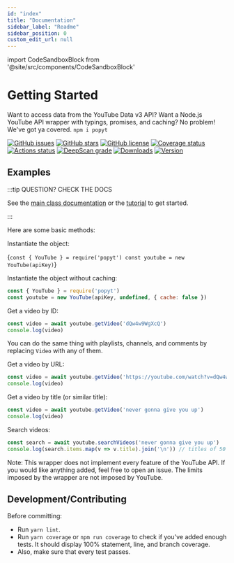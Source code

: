 ```yaml
---
id: "index"
title: "Documentation"
sidebar_label: "Readme"
sidebar_position: 0
custom_edit_url: null
---
```


import CodeSandboxBlock from '@site/src/components/CodeSandboxBlock'

# Getting Started
Want to access data from the YouTube Data v3 API? Want a Node.js YouTube API wrapper with typings, promises, and caching? No problem! We've got ya covered. `npm i popyt`

[![GitHub issues](https://img.shields.io/github/issues/jasonhaxstuff/popyt.svg)](https://github.com/jasonhaxstuff/popyt/issues)
[![GitHub stars](https://img.shields.io/github/stars/jasonhaxstuff/popyt.svg)](https://github.com/jasonhaxstuff/popyt/stargazers)
[![GitHub license](https://img.shields.io/github/license/jasonhaxstuff/popyt.svg)](https://github.com/jasonhaxstuff/popyt/blob/master/LICENSE)
[![Coverage status](https://codecov.io/gh/brandonbothell/popyt/branch/master/graph/badge.svg?token=OAV13MIW6S)](https://codecov.io/gh/brandonbothell/popyt)
[![Actions status](https://github.com/jasonhaxstuff/popyt/workflows/Test/badge.svg)](https://github.com/jasonhaxstuff/popyt/actions)
[![DeepScan grade](https://deepscan.io/api/teams/13038/projects/16072/branches/335663/badge/grade.svg)](https://deepscan.io/dashboard#view=project&tid=13038&pid=16072&bid=335663)
[![Downloads](https://img.shields.io/npm/dt/popyt.svg)](https://www.npmjs.com/package/popyt)
[![Version](https://img.shields.io/npm/v/popyt.svg)](https://www.npmjs.com/package/popyt)

## Examples

:::tip QUESTION? CHECK THE DOCS

See the [main class documentation](./api/classes/Library_Exports.YouTube)
or the [tutorial](./tutorial/intro) to get started.

:::

Here are some basic methods:

Instantiate the object:

<CodeSandboxBlock
  language="js"
  url="https://codesandbox.io/p/sandbox/polished-fast-jmqlfq?file=%2Findex.js%3A4%2C1">
  {`const { YouTube } = require('popyt')
const youtube = new YouTube(apiKey)`}
</CodeSandboxBlock>

Instantiate the object without caching:

```js
const { YouTube } = require('popyt')
const youtube = new YouTube(apiKey, undefined, { cache: false })
```

Get a video by ID:

```js
const video = await youtube.getVideo('dQw4w9WgXcQ')
console.log(video)
```

You can do the same thing with playlists, channels, and comments by replacing `Video` with any of them.  

Get a video by URL:

```js
const video = await youtube.getVideo('https://youtube.com/watch?v=dQw4w9WgXcQ')
console.log(video)
```

Get a video by title (or similar title):

```js
const video = await youtube.getVideo('never gonna give you up')
console.log(video)
```

Search videos:

```js
const search = await youtube.searchVideos('never gonna give you up')
console.log(search.items.map(v => v.title).join('\n')) // titles of 50 beautiful videos
```

Note: This wrapper does not implement every feature of the YouTube API. If you would like anything added, feel free to open an issue. The limits imposed by the wrapper are not imposed by YouTube.

## Development/Contributing

Before committing:
* Run `yarn lint`.
* Run `yarn coverage` or `npm run coverage` to check if you've added enough tests. It should display 100% statement, line, and branch coverage.
* Also, make sure that every test passes.
